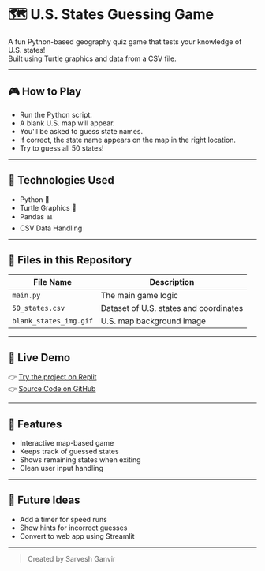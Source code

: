 # 🗺️ U.S. States Guessing Game

A fun Python-based geography quiz game that tests your knowledge of U.S. states!  
Built using Turtle graphics and data from a CSV file.

---

## 🎮 How to Play

- Run the Python script.
- A blank U.S. map will appear.
- You'll be asked to guess state names.
- If correct, the state name appears on the map in the right location.
- Try to guess all 50 states!

---

## 🧰 Technologies Used

- Python 🐍
- Turtle Graphics 🐢
- Pandas 📊
- CSV Data Handling

---

## 📂 Files in this Repository

| File Name              | Description                          |
|------------------------|--------------------------------------|
| `main.py`              | The main game logic                  |
| `50_states.csv`        | Dataset of U.S. states and coordinates |
| `blank_states_img.gif` | U.S. map background image            |

---

## 🔗 Live Demo 

👉 [Try the project on Replit](https://replit.com/@SarveshGanvir1/us-states-game)  
👉 [Source Code on GitHub](https://github.com/SarveshGanvir/us-states-game)

---

## 📌 Features

- Interactive map-based game
- Keeps track of guessed states
- Shows remaining states when exiting
- Clean user input handling

---

## 🚀 Future Ideas

- Add a timer for speed runs
- Show hints for incorrect guesses
- Convert to web app using Streamlit

---

> Created by Sarvesh Ganvir

